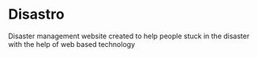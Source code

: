 # Disastro

Disaster management website created to  help people stuck in the disaster with the help of web based technology
